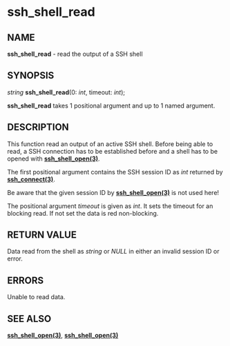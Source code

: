 # ssh_shell_read

## NAME

**ssh_shell_read** - read the output of a SSH shell

## SYNOPSIS

*string* **ssh_shell_read**(0: *int*, timeout: *int*);

**ssh_shell_read** takes 1 positional argument and up to 1 named argument.

## DESCRIPTION

This function read an output of an active SSH shell. Before being able to read, a SSH connection has to be established before and a shell has to be opened with **[ssh_shell_open(3)](ssh_shell_open.md)**.

The first positional argument contains the SSH session ID as *int* returned by **[ssh_connect(3)](ssh_connect.md)**.

Be aware that the given session ID by **[ssh_shell_open(3)](ssh_shell_open.md)** is not used here!

The positional argument *timeout* is given as *int*. It sets the timeout for an blocking read. If not set the data is red non-blocking.

## RETURN VALUE

Data read from the shell as *string* or *NULL* in either an invalid session ID or error.

## ERRORS

Unable to read data.

## SEE ALSO

**[ssh_shell_open(3)](ssh_shell_open.md)**, **[ssh_shell_open(3)](ssh_shell_open.md)**